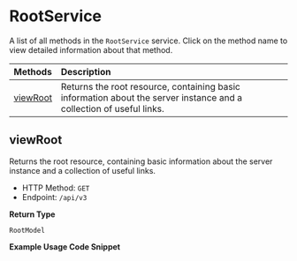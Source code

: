 # RootService

A list of all methods in the `RootService` service. Click on the method name to view detailed information about that method.

| Methods               | Description                                                                                                         |
| :-------------------- | :------------------------------------------------------------------------------------------------------------------ |
| [viewRoot](#viewroot) | Returns the root resource, containing basic information about the server instance and a collection of useful links. |

## viewRoot

Returns the root resource, containing basic information about the server instance and a collection of useful links.

- HTTP Method: `GET`
- Endpoint: `/api/v3`

**Return Type**

`RootModel`

**Example Usage Code Snippet**

```mcp

```

<!-- This file was generated by liblab | https://liblab.com/ -->
